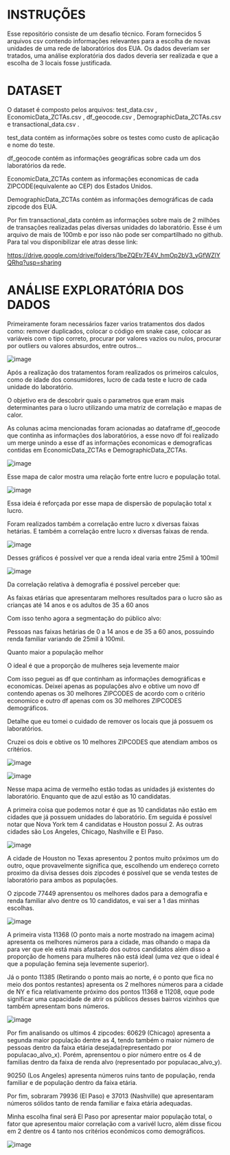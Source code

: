 # INSTRUÇÕES

Esse repositório consiste de um desafio técnico. Foram fornecidos 5 arquivos csv contendo informações relevantes para a escolha de novas unidades de uma rede de laboratórios dos EUA.
Os dados deveriam ser tratados, uma análise exploratória dos dados deveria ser realizada e que a escolha de 3 locais fosse justificada.

# DATASET

O dataset é composto pelos arquivos: test_data.csv , EconomicData_ZCTAs.csv , df_geocode.csv , DemographicData_ZCTAs.csv e transactional_data.csv .

test_data contém as informações sobre os testes como custo de aplicação e nome do teste.

df_geocode contém as informações geográficas sobre cada um dos laboratórios da rede.

EconomicData_ZCTAs contem as informações economicas de cada ZIPCODE(equivalente ao CEP) dos Estados Unidos.

DemographicData_ZCTAs contém as informações demográficas de cada zipcode dos EUA.

Por fim transactional_data contém as informações sobre mais de 2 milhões de transações realizadas pelas diversas unidades do laboratório.
Esse é um arquivo de mais de 100mb e por isso não pode ser compartilhado no github. Para tal vou disponibilizar ele atras desse link:

https://drive.google.com/drive/folders/1beZQEtr7E4V_hmOp2bV3_yGfWZlYQRhq?usp=sharing

# ANÁLISE EXPLORATÓRIA DOS DADOS

Primeiramente foram necessários fazer varios tratamentos dos dados como: remover duplicados, colocar o código em snake case, colocar as variáveis com o tipo correto, procurar por valores vazios ou nulos, procurar por outliers ou valores absurdos, entre outros...

![image](https://github.com/RafaelGuisso/AED_elogroup/assets/108840079/1af8aa48-8715-4fb9-a9af-db91b4704ae4)

Após a realização dos tratamentos foram realizados os primeiros calculos, como de idade dos consumidores, lucro de cada teste e lucro de cada unidade do laboratório.

O objetivo era de descobrir quais o parametros que eram mais determinantes para o lucro utilizando uma matriz de correlação e mapas de calor.

As colunas acima mencionadas foram acionadas ao dataframe df_geocode que continha as informações dos laboratórios, a esse novo df foi realizado um merge unindo a esse df as informações economicas e demograficas contidas em  EconomicData_ZCTAs e DemographicData_ZCTAs.

![image](https://github.com/RafaelGuisso/AED_elogroup/assets/108840079/a37cd410-e957-4bff-a4cc-e5042b980129)

Esse mapa de calor mostra uma relação forte entre lucro e população total.

![image](https://github.com/RafaelGuisso/AED_elogroup/assets/108840079/91b84c11-1215-44b9-9e30-6ab8138362d2)

Essa ideia é reforçada por esse mapa de dispersão de população total x lucro.

Foram realizados também a correlação entre lucro x diversas faixas hetárias. E também a correlação entre lucro x diversas faixas de renda.

![image](https://github.com/RafaelGuisso/AED_elogroup/assets/108840079/3fc3748b-7d3e-4c8a-87e7-a30f89bd980a)

Desses gráficos é possível ver que a renda ideal varia entre 25mil à 100mil

![image](https://github.com/RafaelGuisso/AED_elogroup/assets/108840079/9485de5a-d54d-4c6f-9102-de21b8d38334)

Da correlação relativa à demografia é possivel perceber que:

As faixas etárias que apresentaram melhores resultados para o lucro são as crianças até 14 anos e os adultos de 35 a 60 anos

Com isso tenho agora a segmentação do público alvo:

Pessoas nas faixas hetárias de 0 a 14 anos e de 35 a 60 anos, possuindo renda familiar variando de 25mil à 100mil.

Quanto maior a população melhor

O ideal é que a proporção de mulheres seja levemente maior

Com isso peguei as df que continham as informações demográficas e economicas. Deixei apenas as populações alvo e obtive um novo df contendo apenas os 30 melhores ZIPCODES de acordo com o critério economico e outro df apenas com os 30 melhores ZIPCODES demográficos.

Detalhe que eu tomei o cuidado de remover os locais que já possuem os laboratórios.

Cruzei os dois e obtive os 10 melhores ZIPCODES que atendiam ambos os critérios.

![image](https://github.com/RafaelGuisso/AED_elogroup/assets/108840079/5c85437b-f244-44bc-bbad-1c45fc4d5657)


![image](https://github.com/RafaelGuisso/AED_elogroup/assets/108840079/dfa7d8f8-edb5-423f-83aa-366a8bf0527d)

Nesse mapa acima de vermelho estão todas as unidades já existentes do laboratório.
Enquanto que de azul estão as 10 candidatas.

A primeira coisa que podemos notar é que as 10 candidatas não estão em cidades que já possuem unidades do laboratório. Em seguida é possível notar que Nova York tem 4 candidatas e Houston possui 2. As outras cidades são Los Angeles, Chicago, Nashville e El Paso.

![image](https://github.com/RafaelGuisso/AED_elogroup/assets/108840079/d90ca340-a1f2-4a8b-847a-00548954a063)

A cidade de Houston no Texas apresentou 2 pontos muito próximos um do outro, oque provavelmente significa que, escolhendo um endereço correto proximo da divisa desses dois zipcodes é possível que se venda testes de laboratório para ambos as populações.

O zipcode 77449 aprensentou os melhores dados para a demografia e renda familiar alvo dentre os 10 candidatos, e vai ser a 1 das minhas escolhas.

![image](https://github.com/RafaelGuisso/AED_elogroup/assets/108840079/2b5ca786-9cee-4006-97ba-ef6bb8f323ce)

A primeira vista 11368 (O ponto mais a norte mostrado na imagem acima) apresenta os melhores números para a cidade, mas olhando o mapa da para ver que ele está mais afastado dos outros candidatos além disso a proporção de homens para mulheres não está ideal (uma vez que o ideal é que a população femina seja levemente superior).

Já o ponto 11385 (Retirando o ponto mais ao norte, é o ponto que fica no meio dos pontos restantes) apresenta os 2 melhores números para a cidade de NY e fica relativamente próximo dos pontos 11368 e 11208, oque pode significar uma capacidade de atrir os públicos desses bairros vizinhos que também apresentam bons números.

![image](https://github.com/RafaelGuisso/AED_elogroup/assets/108840079/a81f1dd0-134f-40d8-9f8c-5d11aa43c1e4)

Por fim analisando os ultimos 4 zipcodes:
60629 (Chicago) apresenta a segunda maior população dentre as 4, tendo também o maior número de pessoas dentro da faixa etária desejada(representado por populacao_alvo_x).
Porém, aprensentou o pior número entre os 4 de familias dentro da faixa de renda alvo (representado por populacao_alvo_y).

90250 (Los Angeles) apresenta números ruins tanto de população, renda familiar e de população dentro da faixa etária.

Por fim, sobraram 79936 (El Paso) e 37013 (Nashville) que apresentaram números sólidos tanto de renda familiar e faixa etária adequadas.

Minha escolha final será El Paso por apresentar maior população total, o fator que apresentou maior correlação com a varivél lucro, além disse ficou em 2 dentre os 4 tanto nos critérios econômicos como demográficos.

![image](https://github.com/RafaelGuisso/AED_elogroup/assets/108840079/e93f1a25-a8be-431b-8a92-f4285b7f57d4)



